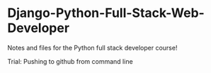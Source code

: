 # Django-Python-Full-Stack-Web-Developer
Notes and files for the Python full stack developer course!

Trial: Pushing to github from command line